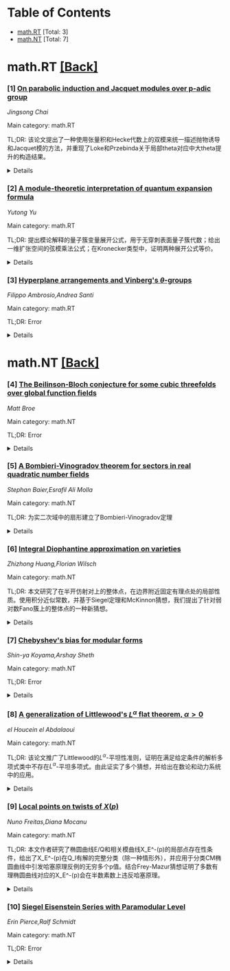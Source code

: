 <div id=toc></div>

# Table of Contents

- [math.RT](#math.RT) [Total: 3]
- [math.NT](#math.NT) [Total: 7]


<div id='math.RT'></div>

# math.RT [[Back]](#toc)

### [1] [On parabolic induction and Jacquet modules over p-adic group](https://arxiv.org/abs/2509.03823)
*Jingsong Chai*

Main category: math.RT

TL;DR: 该论文提出了一种使用张量积和Hecke代数上的双模来统一描述抛物诱导和Jacquet模的方法，并重现了Loke和Przebinda关于局部theta对应中大theta提升的构造结果。


<details>
  <summary>Details</summary>
Motivation: 旨在通过Hecke代数上的双模和张量积操作，为抛物诱导、Jacquet模以及局部theta对应中的大theta提升提供统一的数学描述框架。

Method: 利用Hecke代数的双模构造张量积，以此建模抛物诱导和Jacquet模；类似方法应用于局部theta对应中的大theta提升。

Result: 成功统一描述了抛物诱导和Jacquet模；重现了Loke和Przebinda关于大theta提升的构造结果，验证了方法的适用性。

Conclusion: 基于Hecke代数双模和张量积的统一框架能有效处理表示论中的核心操作（如抛物诱导、Jacquet模）及theta对应构造，拓展了数学工具的应用范围。

Abstract: In this note, using tensor products with appropriate bimodules over Hecke
algebras, we uniformly describe parabolic induction and Jacquet module. We also
recover a result of Loke and Przebinda on construction of big theta lift in
local theta correspondenc using similar description.

</details>


### [2] [A module-theoretic interpretation of quantum expansion formula](https://arxiv.org/abs/2509.03909)
*Yutong Yu*

Main category: math.RT

TL;DR: 提出模论解释的量子簇变量展开公式，用于无穿刺表面量子簇代数；给出一维扩张空间的弦模乘法公式；在Kronecker类型中，证明两种展开公式等价。


<details>
  <summary>Details</summary>
Motivation: 为了深化对量子簇代数中簇变量展开的理解，并建立弦模乘法公式，同时验证不同文献中针对特定代数类型的展开公式的一致性。

Method: 1. 将[11]中基于完美匹配的展开公式重新解释为模论框架。2. 利用skein关系推导一维扩张空间弦模的乘法公式。3. 对比[20]的Kronecker型展开公式，证明其与[11]公式的等价性。

Result: 1. 建立了量子簇变量展开的模论解释。2. 获得弦模的显式乘法公式（适用于一维扩张空间情形）。3. 证实Kronecker量子代数中两种不同展开公式的一致性。

Conclusion: 该研究统一了量子簇变量展开的表示论与组合方法，并提供了弦模乘法的具体计算工具，为量子簇代数的表示论应用奠定基础。

Abstract: We provide a module-theoretic interpretation of the expansion formula given
in [11], which defines a map on perfect matchings to compute the expansion of
quantum cluster variables in quantum cluster algebras arising from unpunctured
surfaces. In addition, we present a multiplication formula for string modules
with one-dimensional extension spaces, derived using the skein relation. For
the Kronecker type, an alternative expansion formula was given in [20], and we
show that the two expansion formulas coincide.

</details>


### [3] [Hyperplane arrangements and Vinberg's $θ$-groups](https://arxiv.org/abs/2509.04284)
*Filippo Ambrosio,Andrea Santi*

Main category: math.RT

TL;DR: Error


<details>
  <summary>Details</summary>
Motivation: Error

Method: Error

Result: Error

Conclusion: Error

Abstract: Let $\mathfrak{g} = \bigoplus_{i \in \mathbb{Z} /m \mathbb{Z}}
\mathfrak{g}_i$ be a periodically graded semisimple complex Lie algebra. In
this note, we give a uniform proof of the recent result by W. de Graaf and H.
V. L\^e that the hyperplane arrangement determined by the restrictions of the
roots of $\mathfrak{g}$ to a Cartan subspace $\mathfrak{c} \subset
\mathfrak{g}_1$ coincides with the hyperplane arrangement of (complex)
reflections of the little Weyl group of $\mathfrak{g} = \bigoplus_{i \in
\mathbb{Z} /m \mathbb{Z}} \mathfrak{g}_i$.

</details>


<div id='math.NT'></div>

# math.NT [[Back]](#toc)

### [4] [The Beilinson-Bloch conjecture for some cubic threefolds over global function fields](https://arxiv.org/abs/2509.03602)
*Matt Broe*

Main category: math.NT

TL;DR: Error


<details>
  <summary>Details</summary>
Motivation: Error

Method: Error

Result: Error

Conclusion: Error

Abstract: We prove conjectures on algebraic cycles, due to Beilinson, Bloch, and
Jannsen, for a class of smooth cubic threefolds over global function fields,
using tools introduced by Jannsen. We deduce the Birch and Swinnerton-Dyer
conjecture for their intermediate Jacobians, and use it to construct new
examples of varieties over finite fields satisfying the Tate conjecture.

</details>


### [5] [A Bombieri-Vinogradov theorem for sectors in real quadratic number fields](https://arxiv.org/abs/2509.03657)
*Stephan Baier,Esrafil Ali Molla*

Main category: math.NT

TL;DR: 为实二次域中的扇形建立了Bombieri-Vinogradov定理


<details>
  <summary>Details</summary>
Motivation: 将经典数论中的Bombieri-Vinogradov定理推广到实二次域的扇形区域

Method: 采用数论和代数数论方法，推广扇形区的素数分布分析

Result: 成功证明了该定理在实二次域扇形区域上的有效性

Conclusion: 该研究扩展了Bombieri-Vinogradov定理的应用范围，为二次域的解析数论提供新工具

Abstract: We establish a Bombieri-Vinogradov theorem for sectors in real quadratic
number fields.

</details>


### [6] [Integral Diophantine approximation on varieties](https://arxiv.org/abs/2509.03998)
*Zhizhong Huang,Florian Wilsch*

Main category: math.NT

TL;DR: 本文研究了在半开仿射对上的整体点，在边界附近固定有理点处的局部性质。使用积分近似常数，并基于Siegel定理和McKinnon猜想，我们提出了针对弱对数Fano簇上的整体点的一种新猜想。


<details>
  <summary>Details</summary>
Motivation: Siegel定理关于曲线上的整体点与McKinnon的有理逼近常数的猜想引导作者研究半开仿射对上的整体点在边界附近的局部行为。

Method: 通过一种称为‘积分近似常数’的工具来分析整体点在边界有理点附近的位置。同时，作者针对弱对数Fano簇，提出了一种新颖的猜想。

Result: 作者已成功验证这个猜想在多个例子中成立。

Conclusion: 整体点在边界附近的行为应当遵循特定的有理曲线构造。这种性质特别在弱对数Fano簇上具有重要的意义。

Abstract: We study the local behavior of integral points on log pairs near a fixed
rational point in the boundary by means of an integral approximation constant.
In light of Siegel's theorem about integral points on curves and McKinnon's
conjecture on rational approximation constants, we conjecture that integral
points that are close to the fixed point in archimedean topology should lie on
certain rational curves with at most two points at infinity on weakly log Fano
varieties. We verify this conjecture for a number of examples.

</details>


### [7] [Chebyshev's bias for modular forms](https://arxiv.org/abs/2509.04187)
*Shin-ya Koyama,Arshay Sheth*

Main category: math.NT

TL;DR: Error


<details>
  <summary>Details</summary>
Motivation: Error

Method: Error

Result: Error

Conclusion: Error

Abstract: We study Chebyshev's bias for the signs of Fourier coefficients of cuspidal
newforms on $\Gamma_0(N)$. Our main result shows that the bias towards either
sign is completely determined by the order of vanishing of the $L$-function
$L(s, f)$ at the central point of the critical strip. We then give several
examples of modular forms where we explicitly compute the order of vanishing of
$L(s, f)$ at the central point and as a by-product, verify the super-positivity
property, in the sense of Yun--Zhang (2017), for these examples.

</details>


### [8] [A generalization of Littlewood's $L^α$ flat theorem, $α>0$](https://arxiv.org/abs/2509.04212)
*el Houcein el Abdalaoui*

Main category: math.NT

TL;DR: 该论文推广了Littlewood的$L^\alpha$-平坦性准则，证明在满足给定条件的解析多项式类中不存在$L^\alpha$-平坦多项式。由此证实了多个猜想，并给出在数论和动力系统中的应用。


<details>
  <summary>Details</summary>
Motivation: 该研究的动机是推广Littlewood关于$L^\alpha$-平坦性的判别准则，解决$L^\alpha$-Littlewood猜想，并进一步确认$L^1$-Newman和$L^\infty$-Erdös猜想。通过这一推广，可以在更广泛的数学领域中应用这些结论。

Method: 结合$L^\alpha$ Littlewood定理与广义Clarkson第二不等式（针对Banach空间$B$的$L^\alpha(X,\mathcal{A},m;B)$，其中$1<\alpha\leq2$），分析了满足特定条件$\sum_{m=1}^n |c_m|^2 \leq \frac{K}{n^2} \sum_{m=1}^n m^2 |c_m|^2$的解析多项式。此外，还构造了Mahler平坦的高斯-菲涅尔多项式。

Result: 证实了在给定条件下不存在$L^\alpha$-平坦多项式（$\alpha>0$），从而证明了$L^\alpha$-Littlewood猜想及$L^1$-Newman、$L^\infty$-Erdös猜想。推论出只有有限个Barker序列存在，并在数论和动力系统谱理论中给出多个应用。通过构造Mahler平坦的高斯-菲涅尔多项式，为Beller-Newman定理提供了新证明。

Conclusion: 该研究成功推广了Littlewood准则，彻底解决了几个长期存在的猜想，并在多个数学分支中展现出应用价值。构造的新型多项式为经典定理提供了简洁证明，凸显了方法的内在统一性和广泛适用性。

Abstract: We establish a generalization of Littlewood's criterion on
$L^\alpha$-flatness by proving that there is no $L^\alpha$-flat polynomials,
$\alpha>0$, within the class of analytic polynomials on the unit circle of the
form $ P_n(z)=\sum_{m=1}^{n}c_m z^m, n \in {\mathbb{N}}^*,$ satisfying $$
\sum_{m=1}^{n}|c_m|^2 \leq \frac{K}{n^2} \sum_{m=1}^{n}m^2 |c_m|^2, $$ where
$K$ is an absolutely constant. As a consequence, we confirm the
$L^\alpha$-Littlewood conjecture, and thereby the $L^1$-Newman and
$L^\infty$-Erd\"os conjectures. Our approach combines the $L^\alpha$ Littlewood
theorem with the generalized Clarkson's second inequality for
$L^\alpha(X,\mathcal{A},m;B)$, with $B$ a Banach spaces and $1 < \alpha \leq
2.$ It follows that there are only finitely many Barker sequences, and we
further present several applications in number theory and the spectral theory
of dynamical systems. Finally, we construct Gauss-Fresnel polynomials that are
Mahler-flat, providing a new proof of the Beller-Newman theorem.

</details>


### [9] [Local points on twists of $X(p)$](https://arxiv.org/abs/2509.04294)
*Nuno Freitas,Diana Mocanu*

Main category: math.NT

TL;DR: 本文作者研究了椭圆曲线E/Q和相关模曲线X_E^-(p)的局部点存在性条件，给出了X_E^-(p)在Q_l有解的完整分类（除一种情形外），并应用于分类CM椭圆曲线中引发哈塞原理反例的无穷多个p值。结合Frey-Mazur猜想证明了多数有理椭圆曲线对应的X_E^-(p)会在半数素数上违反哈塞原理。


<details>
  <summary>Details</summary>
Motivation: 研究模曲线X_E^-(p)的局部点存在性条件，并分析其对整体哈塞原理的影响

Method: 利用椭圆曲线约化理论和局部域理论，通过约化类型和标准不变量建立充要条件；针对CM曲线和一般曲线分别构建哈塞原理反例并计算比例

Result: 完整建立了除特定情形外的局部点存在判据；证明无穷多CM椭圆曲线-素数对会产生哈塞原理反例；在60%的椭圆曲线上对50%素数可实现反例

Conclusion: 该工作系统解决了模曲线局部解的存在性问题，首次大规模构造哈塞原理反例，并为相关理论提供了简化

Abstract: Let $E/\mathbb{Q}$ be an elliptic curve and $p \geq 3$ a prime. The modular
curve $X_E^-(p)$ parametrizes elliptic curves with $p$-torsion modules
anti-symplectically isomorphic to $E[p]$. For each $\ell \neq p$, we give
conditions, in terms of the type of reduction of $E$ at $\ell$ and standard
invariants associated to $E/\mathbb{Q}_\ell$, for $X_E^-(p)(\mathbb{Q}_\ell)$
to be non-empty. Moreover, our conditions completely classify when
$X_E^-(p)(\mathbb{Q}_\ell) \neq \emptyset$ except in a special case of good
reduction; our main result includes $\ell = p$ when $E$ is semistable at $p$.
  As an application, we classify CM curves $E/\mathbb{Q}$ where the modular
curve $X_E^-(p)$ is a counterexample to the Hasse principle for infinitely many
$p$. Assuming the Frey--Mazur conjecture, we prove that for at least $60\%$ of
rational elliptic curves $E$, the modular curve $X_E^-(p)$ is a counterexample
to the Hasse principle for $50\%$ of primes $p$. Additionally, we simplify
several local symplectic criteria in the work of the first author and Alain
Kraus.

</details>


### [10] [Siegel Eisenstein Series with Paramodular Level](https://arxiv.org/abs/2509.04395)
*Erin Pierce,Ralf Schmidt*

Main category: math.NT

TL;DR: Error


<details>
  <summary>Details</summary>
Motivation: Error

Method: Error

Result: Error

Conclusion: Error

Abstract: Starting with a primitive Dirichlet character of conductor $N$, we construct
a paramodular Siegel Eisenstein series of level $N^2$ and weight $k\geq4$. We
calculate the Fourier expansion of the holomorphic Siegel modular form thus
constructed. The function is a paramodular newform, and its adelization
generates an irreducible automorphic representation.

</details>
